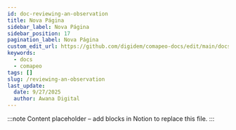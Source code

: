 ```yaml
---
id: doc-reviewing-an-observation
title: Nova Página
sidebar_label: Nova Página
sidebar_position: 17
pagination_label: Nova Página
custom_edit_url: https://github.com/digidem/comapeo-docs/edit/main/docs/installing--uninstalling-comapeo/reviewing-an-observation.md
keywords:
  - docs
  - comapeo
tags: []
slug: /reviewing-an-observation
last_update:
  date: 9/27/2025
  author: Awana Digital
---
```


<!-- Placeholder content generated automatically because the Notion page is missing a Website Block. -->

:::note
Content placeholder – add blocks in Notion to replace this file.
:::

